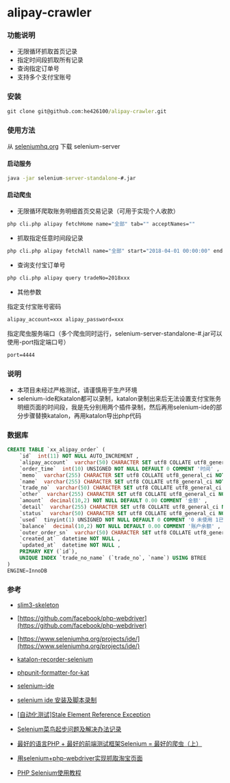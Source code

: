 # alipay-crawler


### 功能说明

- 无限循环抓取首页记录
- 指定时间段抓取所有记录
- 查询指定订单号
- 支持多个支付宝账号

### 安装

```cmd
git clone git@github.com:he426100/alipay-crawler.git
```

### 使用方法

从 [seleniumhq.org](https://www.seleniumhq.org/download/) 下载 selenium-server
#### 启动服务

```cmd
java -jar selenium-server-standalone-#.jar
```

#### 启动爬虫

- 无限循环爬取账务明细首页交易记录（可用于实现个人收款）
```cmd
php cli.php alipay fetchHome name="全部" tab="" acceptNames=""
```

- 抓取指定任意时间段记录

```cmd
php cli.php alipay fetchAll name="全部" start="2018-04-01 00:00:00" end="2018-04-26 23:59:59" tab="" acceptNames=""
```

- 查询支付宝订单号
```cmd
php cli.php alipay query tradeNo=2018xxx
```

- 其他参数

指定支付宝账号密码
```cmd
alipay_account=xxx alipay_password=xxx
```
指定爬虫服务端口（多个爬虫同时运行，selenium-server-standalone-#.jar可以使用-port指定端口号）
```cmd
port=4444
```

### 说明

- 本项目未经过严格测试，请谨慎用于生产环境
- selenium-ide和katalon都可以录制，katalon录制出来后无法设置支付宝账务明细页面的时间段，我是先分别用两个插件录制，然后再用selenium-ide的部分步骤替换katalon，再用katalon导出php代码

### 数据库
```sql
CREATE TABLE `xx_alipay_order` (
    `id`  int(11) NOT NULL AUTO_INCREMENT ,
    `alipay_account`  varchar(50) CHARACTER SET utf8 COLLATE utf8_general_ci NULL DEFAULT NULL COMMENT '支付宝账号' ,
    `order_time`  int(10) UNSIGNED NOT NULL DEFAULT 0 COMMENT '时间' ,
    `memo`  varchar(255) CHARACTER SET utf8 COLLATE utf8_general_ci NOT NULL ,
    `name`  varchar(255) CHARACTER SET utf8 COLLATE utf8_general_ci NOT NULL ,
    `trade_no`  varchar(50) CHARACTER SET utf8 COLLATE utf8_general_ci NOT NULL ,
    `other`  varchar(255) CHARACTER SET utf8 COLLATE utf8_general_ci NOT NULL COMMENT '对方' ,
    `amount`  decimal(10,2) NOT NULL DEFAULT 0.00 COMMENT '金额' ,
    `detail`  varchar(255) CHARACTER SET utf8 COLLATE utf8_general_ci NOT NULL COMMENT '明细' ,
    `status`  varchar(50) CHARACTER SET utf8 COLLATE utf8_general_ci NOT NULL COMMENT '状态' ,
    `used`  tinyint(1) UNSIGNED NOT NULL DEFAULT 0 COMMENT '0 未使用 1已使用' ,
    `balance`  decimal(10,2) NOT NULL DEFAULT 0.00 COMMENT '账户余额' ,
    `outer_order_sn`  varchar(50) CHARACTER SET utf8 COLLATE utf8_general_ci NOT NULL COMMENT '商家订单号' ,
    `created_at`  datetime NOT NULL ,
    `updated_at`  datetime NOT NULL ,
    PRIMARY KEY (`id`),
    UNIQUE INDEX `trade_no_name` (`trade_no`, `name`) USING BTREE 
)
ENGINE=InnoDB
```

### 参考
    
- [slim3-skeleton](https://github.com/jupitern/slim3-skeleton)
- [https://github.com/facebook/php-webdriver](https://github.com/facebook/php-webdriver)
- [https://www.seleniumhq.org/projects/ide/](https://www.seleniumhq.org/projects/ide/)
- [katalon-recorder-selenium](https://chrome.google.com/webstore/detail/katalon-recorder-selenium/ljdobmomdgdljniojadhoplhkpialdid)
- [phpunit-formatter-for-kat](https://chrome.google.com/webstore/detail/phpunit-formatter-for-kat/gelokgfkbnkkcdbokielchgpfnphoalk)
- [selenium-ide](https://chrome.google.com/webstore/detail/selenium-ide/mooikfkahbdckldjjndioackbalphokd)
- [selenium ide 安装及脚本录制](https://blog.csdn.net/f1ngf1ngy1ng/article/details/79582771)
- [[自动化测试]Stale Element Reference Exception](https://www.jianshu.com/p/32e9442cf9c8)
- [Selenium菜鸟起步问题及解决办法记录](https://blog.csdn.net/freesigefei/article/details/50501961)
- [最好的语言PHP + 最好的前端测试框架Selenium = 最好的爬虫（上）](http://qsalg.com/?p=474)
- [用selenium+php-webdriver实现抓取淘宝页面](https://blog.minirplus.com/3829/)

- [PHP Selenium使用教程](https://www.kancloud.cn/wangking/selenium/234398)
